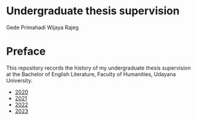 Undergraduate thesis supervision
================
Gede Primahadi Wijaya Rajeg

<!-- README.md is generated from README.Rmd. Please edit that file -->

# Preface

<!-- badges: start -->
<!-- badges: end -->

This repository records the history of my undergraduate thesis
supervision at the Bachelor of English Literature, Faculty of
Humanities, Udayana University.

- [2020](https://github.com/gederajeg/undergrad-thesis-supervision/tree/main/2020)
- [2021](https://github.com/gederajeg/undergrad-thesis-supervision/tree/main/2021)
- [2022](https://github.com/gederajeg/undergrad-thesis-supervision/tree/main/2022)
- [2023](https://github.com/gederajeg/undergrad-thesis-supervision/tree/main/2023)
